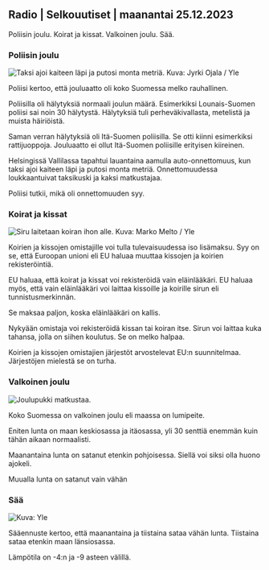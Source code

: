 ## Radio \| Selkouutiset \| maanantai 25.12.2023

Poliisin joulu. Koirat ja kissat. Valkoinen joulu. Sää.

### Poliisin joulu

![Taksi ajoi kaiteen läpi ja putosi monta metriä. Kuva: Jyrki Ojala / Yle](https://images.cdn.yle.fi/image/upload/c_crop,h_1197,w_2128,x_0,y_218/ar_1.7777777777777777,c_fill,g_faces,h_675,w_1200/dpr_1.0/q_auto:eco/f_auto/fl_lossy/v1703500617/39-122027865895867b2d32)

Poliisi kertoo, että jouluaatto oli koko Suomessa melko rauhallinen.

Poliisilla oli hälytyksiä normaali joulun määrä. Esimerkiksi Lounais-Suomen poliisi sai noin 30 hälytystä. Hälytyksiä tuli perheväkivallasta, metelistä ja muista häiriöistä.

Saman verran hälytyksiä oli Itä-Suomen poliisilla. Se otti kiinni esimerkiksi rattijuoppoja. Jouluaatto ei ollut Itä-Suomen poliisille erityisen kiireinen.

Helsingissä Vallilassa tapahtui lauantaina aamulla auto-onnettomuus, kun taksi ajoi kaiteen läpi ja putosi monta metriä. Onnettomuudessa loukkaantuivat taksikuski ja kaksi matkustajaa.

Poliisi tutkii, mikä oli onnettomuuden syy.

### Koirat ja kissat

![Siru laitetaan koiran ihon alle. Kuva: Marko Melto / Yle](https://images.cdn.yle.fi/image/upload/c_crop,h_1688,w_3000,x_0,y_155/ar_1.7777777777777777,c_fill,g_faces,h_675,w_1200/dpr_1.0/q_auto:eco/f_auto/fl_lossy/v1616593943/39-787912605b43202eadc)

Koirien ja kissojen omistajille voi tulla tulevaisuudessa iso lisämaksu. Syy on se, että Euroopan unioni eli EU haluaa muuttaa kissojen ja koirien rekisteröintiä.

EU haluaa, että koirat ja kissat voi rekisteröidä vain eläinlääkäri. EU haluaa myös, että vain eläinlääkäri voi laittaa kissoille ja koirille sirun eli tunnistusmerkinnän.

Se maksaa paljon, koska eläinlääkäri on kallis.

Nykyään omistaja voi rekisteröidä kissan tai koiran itse. Sirun voi laittaa kuka tahansa, jolla on siihen koulutus. Se on melko halpaa.

Koirien ja kissojen omistajien järjestöt arvostelevat EU:n suunnitelmaa. Järjestöjen mielestä se on turha.

### Valkoinen joulu

![Joulupukki matkustaa.](https://images.cdn.yle.fi/image/upload/c_crop,h_1080,w_1919,x_0,y_0/ar_1.7777777777777777,c_fill,g_faces,h_675,w_1200/dpr_1.0/q_auto:eco/f_auto/fl_lossy/v1703256604/39-1219278658431d797327)

Koko Suomessa on valkoinen joulu eli maassa on lumipeite.

Eniten lunta on maan keskiosassa ja itäosassa, yli 30 senttiä enemmän kuin tähän aikaan normaalisti.

Maanantaina lunta on satanut etenkin pohjoisessa. Siellä voi siksi olla huono ajokeli.

Muualla lunta on satanut vain vähän

### Sää

![ Kuva: Yle](https://images.cdn.yle.fi/image/upload/c_crop,h_1080,w_1919,x_0,y_0/ar_1.7777777777777777,c_fill,g_faces,h_675,w_1200/dpr_1.0/q_auto:eco/f_auto/fl_lossy/v1703514074/39-122029465898f898a66f)

Sääennuste kertoo, että maanantaina ja tiistaina sataa vähän lunta. Tiistaina sataa etenkin maan länsiosassa.

Lämpötila on -4:n ja -9 asteen välillä.
